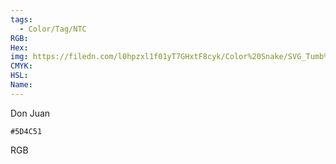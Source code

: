 ```yaml
---
tags:
  - Color/Tag/NTC
RGB:
Hex:
img: https://filedn.com/l0hpzxl1f01yT7GHxtF8cyk/Color%20Snake/SVG_Tumb%20Mass%20No%20Name/5D4C51.svg
CMYK:
HSL:
Name:
---
```

Don Juan
```palette
#5D4C51
```
RGB
